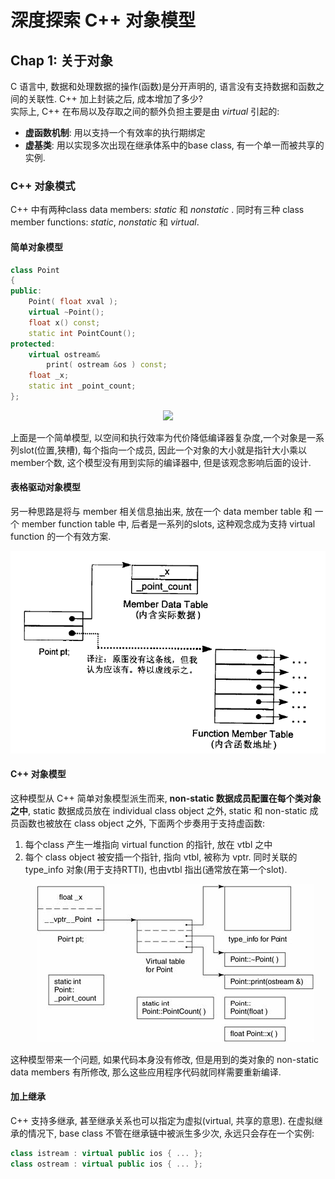 # 深度探索 C++ 对象模型

## Chap 1: 关于对象
C 语言中, 数据和处理数据的操作(函数)是分开声明的, 语言没有支持数据和函数之间的关联性. C++ 加上封装之后, 成本增加了多少? <br>
实际上, C++ 在布局以及存取之间的额外负担主要是由 _virtual_ 引起的:
* **虚函数机制**: 用以支持一个有效率的执行期绑定
* **虚基类**: 用以实现多次出现在继承体系中的base class, 有一个单一而被共享的实例.

### C++ 对象模式
C++ 中有两种class data members: _static_ 和 _nonstatic_ . 同时有三种 class member functions: _static_, _nonstatic_ 和 _virtual_. 
#### 简单对象模型
```C++
class Point
{
public:
    Point( float xval );
    virtual ~Point();
    float x() const;
    static int PointCount();
protected:
    virtual ostream&
        print( ostream &os ) const;
    float _x;
    static int _point_count;
};
```
<p align="center">
<img src="https://gitee.com/Haitau1996/picture-hosting/raw/master/img/20210331123916.jpg"/>
</p>
上面是一个简单模型, 以空间和执行效率为代价降低编译器复杂度,一个对象是一系列slot(位置,狭槽), 每个指向一个成员, 因此一个对象的大小就是指针大小乘以member个数, 这个模型没有用到实际的编译器中, 但是该观念影响后面的设计.

#### 表格驱动对象模型
另一种思路是将与 member 相关信息抽出来, 放在一个 data member table 和 一个 member function table 中, 后者是一系列的slots, 这种观念成为支持 virtual function 的一个有效方案.
<p align="center">
<img src="https://raw.githubusercontent.com/Haitau1996/picgo-hosting/master/img/20210331140727.png"/>
</p>

#### C++ 对象模型
这种模型从 C++ 简单对象模型派生而来, **non-static 数据成员配置在每个类对象之中**, static 数据成员放在 individual class object 之外, static 和 non-static 成员函数也被放在 class object 之外, 下面两个步奏用于支持虚函数:
1. 每个class 产生一堆指向 virtual function 的指针, 放在 vtbl 之中
2. 每个 class object 被安插一个指针, 指向 vtbl, 被称为 vptr. 同时关联的 type_info 对象(用于支持RTTI), 也由vtbl 指出(通常放在第一个slot).
   <p align="center">
   <img src="https://raw.githubusercontent.com/Haitau1996/picgo-hosting/master/img/20210331141408.jpg"/>
   </p>

这种模型带来一个问题, 如果代码本身没有修改, 但是用到的类对象的 non-static data members 有所修改, 那么这些应用程序代码就同样需要重新编译.

#### 加上继承
C++ 支持多继承, 甚至继承关系也可以指定为虚拟(virtual, 共享的意思). 在虚拟继承的情况下, base class 不管在继承链中被派生多少次, 永远只会存在一个实例:
```C++
class istream : virtual public ios { ... };
class ostream : virtual public ios { ... };
```
